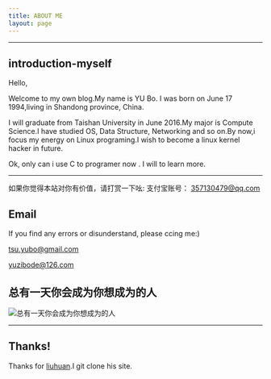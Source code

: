 ```yaml
---
title: ABOUT ME
layout: page
---
```



----

## introduction-myself

Hello,

   Welcome to my own blog.My name is YU Bo. I was born on June 17 1994,living in Shandong province, China.

   I will graduate from Taishan University in June 2016.My major is Compute Science.I have studied OS, Data Structure, Networking and so on.By now,i focus my energy on Linux programing.I wish to become a linux kernel hacker in future.

   Ok, only can i use C to programer now . I will to learn more.


----

如果你觉得本站对你有价值，请打赏一下吆:
支付宝账号： 
357130479@qq.com


## Email
If you find any errors or disunderstand, please ccing me:)

[tsu.yubo@gmail.com](mailto:tsu.yubo@gmail.com)

[yuzibode@126.com](mailto:yuzibode@126.com)




## 总有一天你会成为你想成为的人
![总有一天你会成为你想成为的人](http://7pum5d.com1.z0.glb.clouddn.com/become.jpg)

----

## Thanks!
 Thanks for [liuhuan](https://github.com/bitsly/bitsly.github.com).I git clone his site.
